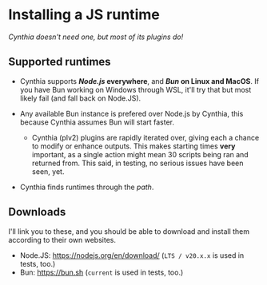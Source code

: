 # Installing a JS runtime

_Cynthia doesn't need one, but most of its plugins do!_

## Supported runtimes
- Cynthia supports **_Node.js_ everywhere**, and **_Bun_ on Linux and MacOS**. If you have Bun working on Windows through WSL, it'll try that but most likely fail (and fall back on Node.JS).

- Any available Bun instance is prefered over Node.js by Cynthia, this because Cynthia assumes Bun will start faster.
    - Cynthia (plv2) plugins are rapidly iterated over, giving each a chance to modify or enhance outputs. This makes starting times **very** important, as a single action might mean 30 scripts being ran and returned from. This said, in testing, no serious issues have been seen, yet.
- Cynthia finds runtimes through the _path_.

## Downloads
I'll link you to these, and you should be able to download and install them according to their own websites.
- Node.JS: <https://nodejs.org/en/download/> (`LTS / v20.x.x` is used in tests, too.)
- Bun: <https://bun.sh> (`current` is used in tests, too.)
